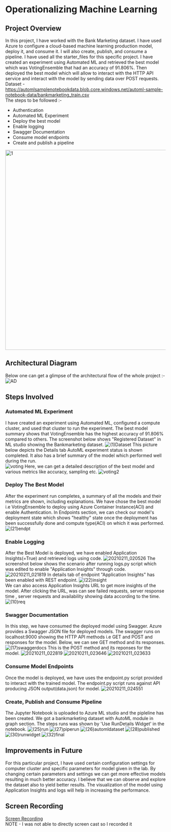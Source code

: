 # Operationalizing Machine Learning
## Project Overview
In this project, I have worked with the Bank Marketing dataset. I have used Azure to configure a cloud-based machine learning production model, deploy it, and consume it. I will also create, publish, and consume a pipeline. I have used all the starter_files for this specific project. I have created an experiment using Automated ML and retrieved the best model which was VotingEnsemble that had an accuracy of 91.806%. Then deployed the best model which will allow to interact with the HTTP API service and interact with the model by sending data over POST requests. \
Dataset - https://automlsamplenotebookdata.blob.core.windows.net/automl-sample-notebook-data/bankmarketing_train.csv  \
The steps to be followed :-
* Authentication
* Automated ML Experiment
* Deploy the best model
* Enable logging
* Swagger Documentation
* Consume model endpoints
* Create and publish a pipeline 
<img width="626" alt="1" src="https://user-images.githubusercontent.com/64837491/107561712-e2763a00-6c04-11eb-8787-4f5a49b28a17.png">

## Architectural Diagram
Below one can get a glimpse of the architectural flow of the whole project :- 
![AD](https://user-images.githubusercontent.com/64837491/107640181-ea32ee80-6c97-11eb-8c5a-611818ddd706.jpeg)

## Steps Involved 
### Automated ML Experiment
I have created an experiment using Automated ML, configured a compute cluster, and used that cluster to run the experiment. The best model summary shows that VotingEnsemble has the highest accuracy of 91.806% compared to others.
The screenshot below shows "Registered Dataset" in ML studio showing the Bankmarketing dataset.
![(1)Dataset](https://user-images.githubusercontent.com/64837491/107563962-b7d9b080-6c07-11eb-9b3a-3c50a0937585.png) 
This picture below depicts the Details tab AutoML experiment status is shown completed. It also has a brief summary of the model which performed well during the run.  
![voting](https://user-images.githubusercontent.com/64837491/107564305-3e8e8d80-6c08-11eb-9ecc-b2facde541df.png)
Here, we can get a detailed description of the best model and various metrics like accuracy, sampling etc.
![voting2](https://user-images.githubusercontent.com/64837491/107564403-5fef7980-6c08-11eb-9c7c-b47cf86833b0.png)
### Deploy The Best Model
After the experiment run completes, a summary of all the models and their metrics are shown, including explanations. We have chose the best model i.e VotingEnsemble to deploy using Azure Container Instance(ACI) and enable Authentication. In Endpoints section, we can check our model's deployment state which shows "healthy" state once the deployment has been successfully done and compute type(ACI) on which it was performed.
![(21)endpt](https://user-images.githubusercontent.com/64837491/107569299-2a4d8f00-6c0e-11eb-9582-6b8c065dc308.png)
### Enable Logging
After the Best Model is deployed, we have enabled Application Insights(=True) and retrieved logs using code.
![20210211_020526](https://user-images.githubusercontent.com/64837491/107569073-e195d600-6c0d-11eb-9a0e-282aac5b1e05.jpg)
The screenshot below shows the scenario after running logs.py script which was edited to enable "Application Insights" through code.
![20210211_021819](https://user-images.githubusercontent.com/64837491/107570482-94b2ff00-6c0f-11eb-9041-32dfd5c2f0bf.jpg)
In details tab of endpoint "Application Insights" has been enabled with REST endpoint.
![(22)insight](https://user-images.githubusercontent.com/64837491/107570099-1a827a80-6c0f-11eb-90fd-6d552afff9d1.png) \
We can also access Application Insights URL to get more insights of the model. After clicking the URL, was can see failed requests, server response time , server requests and availability showing data according to the time.
![(10)req](https://user-images.githubusercontent.com/64837491/107570736-f2dfe200-6c0f-11eb-8bcc-ac9806ae0f5d.png)
### Swagger Documentation
In this step, we have consumed the deployed model using Swagger. Azure provides a Swagger JSON file for deployed models. The swagger runs on localhost:9000 showing the HTTP API methods i.e GET and POST and responses for the model. Below, we can see GET method and its responses.
![(17)swaggerdocs](https://user-images.githubusercontent.com/64837491/107571670-3ab33900-6c11-11eb-92f7-6dc71c4b15fa.png)
This is the POST method and its reponses for the model.
![20210211_022819](https://user-images.githubusercontent.com/64837491/107571483-f6279d80-6c10-11eb-91d6-3c0ba171cd9c.jpg)
![20210211_023646](https://user-images.githubusercontent.com/64837491/107572384-3a676d80-6c12-11eb-9809-8d18673ec9ba.jpg)
![20210211_023633](https://user-images.githubusercontent.com/64837491/107572356-2e7bab80-6c12-11eb-8f15-f826656d6dab.jpg)
### Consume Model Endpoints
Once the model is deployed, we have uses the endpoint.py script provided to interact with the trained model. The endpoint.py script runs against API producing JSON output(data.json) for model.
![20210211_024551](https://user-images.githubusercontent.com/64837491/107573335-6a634080-6c13-11eb-8082-eb111568caf3.jpg)
### Create, Publish and Consume Pipeline
The Jupyter Notebook is uploaded to Azure ML studio and the pipleline has been created. We got a bankmarketing dataset with AutoML module in graph section. The steps runs was shown by 'Use RunDetails Widget' in the notebook.
![(25)run](https://user-images.githubusercontent.com/64837491/107573690-dc3b8a00-6c13-11eb-9311-a70339f4b369.png)
![(27)piperun](https://user-images.githubusercontent.com/64837491/107573762-fbd2b280-6c13-11eb-9cbd-36375df446ba.png)
![(26)automldataset](https://user-images.githubusercontent.com/64837491/107573878-173dbd80-6c14-11eb-9942-9bb0fe2d2223.png)
![(28)published](https://user-images.githubusercontent.com/64837491/107574242-7dc2db80-6c14-11eb-92ff-5a9ebcb9900c.png)
![(30)runwidget](https://user-images.githubusercontent.com/64837491/107574321-99c67d00-6c14-11eb-8e9f-1a51525d2525.png)
![(32)final](https://user-images.githubusercontent.com/64837491/107574424-b367c480-6c14-11eb-86f2-c0676b0dfab9.png)
## Improvements in Future
For this particular project, I have used certain configuration settings for computer cluster and specific parameters for model given in the lab. By changing certain parameters and settings we can get more effective models resulting in much better accuracy. I believe that we can observe and explore the dataset also to yield better results. The visualization of the model using Application Insights and logs will help in increasing the performance.
## Screen Recording
[Screen Recording](https://www.youtube.com/watch?v=ygbqysfLBRo&t=7s) \
NOTE - I was not able to directly screen cast so I recorded it






